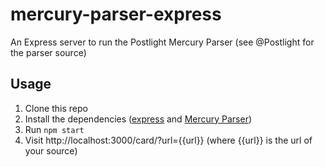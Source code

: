 # mercury-parser-express
An Express server to run the Postlight Mercury Parser (see @Postlight for the parser source)

## Usage
1. Clone this repo
2. Install the dependencies ([express](https://github.com/expressjs/express) and [Mercury Parser](https://github.com/postlight/mercury-parser))
3. Run `npm start`
4. Visit http://localhost:3000/card/?url={{url}} (where {{url}} is the url of your source)
